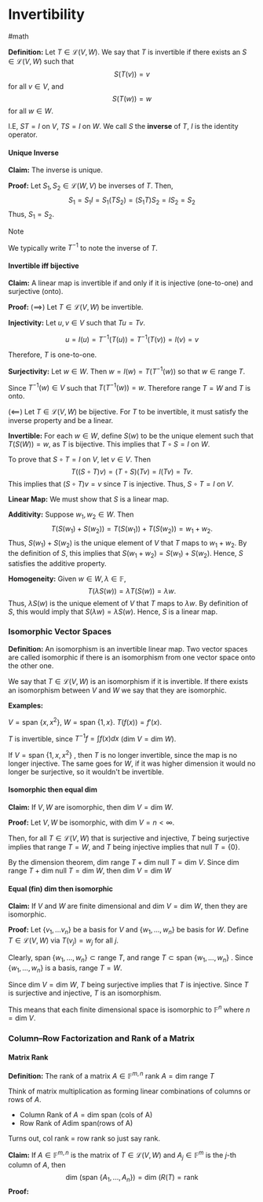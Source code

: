 # Invertibility
#math 

**Definition:** Let $T \in \mathcal{L}(V,W)$. We say that $T$ is invertible if there exists an $S \in \mathcal{L}(V,W)$ such that $$S(T(v))= v$$ for all $v \in V$, and $$S(T(w))=w$$ for all $w \in W$. 

I.E,  $ST = I$ on $V$, $TS = I$ on $W$. We call $S$ the **inverse** of $T$, $I$ is the identity operator. 

#### Unique Inverse
**Claim:** The inverse is unique.

**Proof:** Let $S_1 , S_2 \in \mathcal{L}(W,V)$ be inverses of $T$. Then, $$S_1 = S_1 I = S_1 (TS_2) = (S_1T)S_2 = IS_2 = S_2$$
Thus, $S_1 = S_2$.

>[!NOTE] 
>We typically write $T^{-1}$ to note the inverse of $T$. 

#### Invertible iff bijective

**Claim:** A linear map is invertible if and only if it is injective (one-to-one) and surjective (onto).

**Proof:** ($\implies$) Let $T \in \mathcal{L}(V,W)$ be invertible. 

**Injectivity:** Let $u,v \in V$ such that $Tu = Tv$. 

$$u  = I(u) = T^{-1}(T(u)) = T^{-1}(T(v))=I(v)=v$$

Therefore, $T$ is one-to-one.

**Surjectivity:** Let $w \in W$. Then $w = I(w) = T(T^{-1}(w))$ so that $w \in \text{range }T$. 

Since $T^{-1}(w) \in V$ such that $T(T^{-1}(w))=w$. Therefore $\text{range }T = W$ and $T$ is onto. 


$(\impliedby)$ Let $T \in \mathcal{L}(V,W)$ be bijective. For $T$ to be invertible, it must satisfy the inverse property and be a linear.

**Invertible:** For each $w \in W$, define $S(w)$ to be the unique element such that $T(S(W))=w$, as $T$ is bijective. This implies that $T \circ S= I$ on $W$. 

To prove that $S \circ T = I$ on $V$, let $v \in V$. Then $$T((S \circ T)v) = (T \circ S)(Tv)= I (Tv) = Tv.$$
This implies that $(S \circ T)v = v$ since $T$ is injective. Thus, $S \circ T = I$ on $V$.

**Linear Map:** We must show that $S$ is a linear map.

**Additivity:** Suppose $w_1,w_2 \in W$. Then $$T(S(w_1)+S(w_2))=T(S(w_1)) + T(S(w_2)) = w_1+w_2.$$ Thus, $S(w_1)+S(w_2)$ is the unique element of $V$ that $T$ maps to $w_1+w_2$. By the definition of $S$, this implies that $S(w_1+w_2) = S(w_1)+S(w_2)$. Hence, $S$ satisfies the additive property.

**Homogeneity:** Given $w \in W, \lambda \in \mathbb{F}$, $$T(\lambda S(w)) = \lambda T(S(w)) = \lambda w.$$ Thus, $\lambda S(w)$ is the unique element of $V$ that $T$ maps to $\lambda w$. By definition of $S$, this would imply that $S(\lambda w) = \lambda S(w)$. Hence, $S$ is a linear map.


### Isomorphic Vector Spaces

**Definition:** An isomorphism is an invertible linear map. Two vector spaces are called isomorphic if there is an isomorphism from one vector space onto the other one.

We say that $T \in \mathcal{L}(V,W)$ is an isomorphism if it is invertible. If there exists an isomorphism between $V$ and $W$ we say that they are isomorphic.

**Examples:** 

$V = \text{span }\{x,x^2\}$, $W = \text{span }\{1,x\}$. $T(f(x)) = f'(x)$. 

$T$ is invertible, since $T^{-1}f = \int f(x) dx$ ($\text{dim }V = \text{dim }W$). 

If $V=\text{span }\{1,x,x^2\}$ , then $T$ is no longer invertible, since the map is no longer injective. The same goes for $W$, if it was higher dimension it would no longer be surjective, so it wouldn't be invertible.


#### Isomorphic then equal dim

**Claim:** If $V,W$ are isomorphic, then $\text{dim }V = \text{dim }W$.

**Proof:** Let $V,W$ be isomorphic, with $\text{dim }V= n < \infty$. 

Then, for all $T \in \mathcal{L}(V,W)$ that is surjective and injective, $T$ being surjective implies that $\text{range }T = W$, and $T$ being injective implies that $\text{null } T = \{0\}$.

By the dimension theorem, $\text{dim range }T + \text{dim null }T = \text{dim }V$. 
Since $\text{dim range }T + \text{dim null }T = \text{dim }W$, then $\text{dim }V = \text{dim }W$ 


#### Equal (fin) dim then isomorphic


**Claim:** If $V$ and $W$ are finite dimensional and $\text{dim }V = \text{dim }W$, then they are isomorphic.

**Proof:** Let $\{v_1,...v_n\}$ be a basis for $V$ and $\{w_1,...,w_n\}$ be basis for $W$. Define $T \in \mathcal{L}(V,W)$ via $T(v_j) =w_j$ for all $j$. 

Clearly, $\text{span }\{w_1,...,w_n\} \subset \text{range }T$, and $\text{range }T \subset \text{span }\{w_1,...,w_n\}$ . Since $\{w_1,...,w_n\}$ is a basis, $\text{range }T= W$. 

Since $\text{dim }V = \text{dim }W$, $T$ being surjective implies that $T$ is injective. Since $T$ is surjective and injective, $T$ is an isomorphism. 


This means that each finite dimensional space is isomorphic to $\mathbb{F}^n$ where $n = \text{dim }V$.
 


### Column–Row Factorization and Rank of a Matrix

#### Matrix Rank

**Definition:** The rank of a matrix $A \in \mathbb{F}^{m,n}$ $\text{rank }A = \text{dim range }T$ 

Think of matrix multiplication as forming linear combinations of columns or rows of $A$.

- Column Rank of $A = \text{dim span (cols of A)}$ 
- Row Rank of $A \text{dim span(rows of A)}$  

Turns out, col rank = row rank so just say rank.


**Claim:** If $A \in \mathbb{F}^{m,n}$ is the matrix of $T \in \mathcal{L}(V,W)$ and $A_j \in \mathbb{F}^m$ is the $j$-th column of $A$, then $$\text{dim (span }\{A_1,...,A_n\}) = \text{dim (}R(T) = \text{rank}$$
**Proof:** 